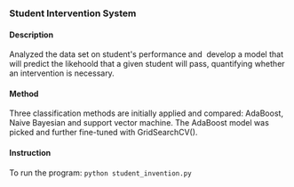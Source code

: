 ### Student Intervention System

#### Description
Analyzed the data set on student's performance and  develop a model that will predict the likehoold that a given student will pass, quantifying whether an intervention is necessary.

#### Method
Three classification methods are initially applied and compared: AdaBoost, Naive Bayesian and support vector machine. The AdaBoost model was picked and further fine-tuned with GridSearchCV().

#### Instruction
To run the program:
`python student_invention.py`
